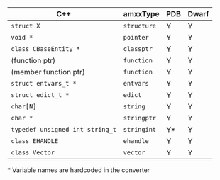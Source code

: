 | C++                               | amxxType      | PDB | Dwarf |
|-----------------------------------|---------------|-----|-------|
| `struct X`                        | `structure`   | Y   | Y     |
| `void *`                          | `pointer`     | Y   | Y     |
| `class CBaseEntity *`             | `classptr`    | Y   | Y     |
| (function ptr)                    | `function`    | Y   | Y     |
| (member function ptr)             | `function`    | Y   | Y     |
| `struct entvars_t *`              | `entvars`     | Y   | Y     |
| `struct edict_t *`                | `edict`       | Y   | Y     |
| `char[N]`                         | `string`      | Y   | Y     |
| `char *`                          | `stringptr`   | Y   | Y     |
| `typedef unsigned int string_t`   | `stringint`   | Y*  | Y     |
| `class EHANDLE`                   | `ehandle`     | Y   | Y     |
| `class Vector`                    | `vector`      | Y   | Y     |

\* Variable names are hardcoded in the converter
